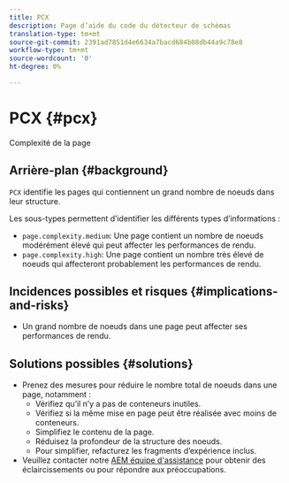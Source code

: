 ```yaml
---
title: PCX
description: Page d’aide du code du détecteur de schémas
translation-type: tm+mt
source-git-commit: 2391ad7851d4e6634a7bacd684b08db44a9c78e8
workflow-type: tm+mt
source-wordcount: '0'
ht-degree: 0%

---
```



# PCX {#pcx}

Complexité de la page

## Arrière-plan {#background}

`PCX` identifie les pages qui contiennent un grand nombre de noeuds dans leur structure.

Les sous-types permettent d’identifier les différents types d’informations :

* `page.complexity.medium`: Une page contient un nombre de noeuds modérément élevé qui peut affecter les performances de rendu.
* `page.complexity.high`: Une page contient un nombre très élevé de noeuds qui affecteront probablement les performances de rendu.

## Incidences possibles et risques {#implications-and-risks}

* Un grand nombre de noeuds dans une page peut affecter ses performances de rendu.

## Solutions possibles {#solutions}

* Prenez des mesures pour réduire le nombre total de noeuds dans une page, notamment :
   * Vérifiez qu’il n’y a pas de conteneurs inutiles.
   * Vérifiez si la même mise en page peut être réalisée avec moins de conteneurs.
   * Simplifiez le contenu de la page.
   * Réduisez la profondeur de la structure des noeuds.
   * Pour simplifier, refacturez les fragments d’expérience inclus.
* Veuillez contacter notre [AEM équipe d&#39;assistance](https://helpx.adobe.com/enterprise/using/support-for-experience-cloud.html) pour obtenir des éclaircissements ou pour répondre aux préoccupations.
